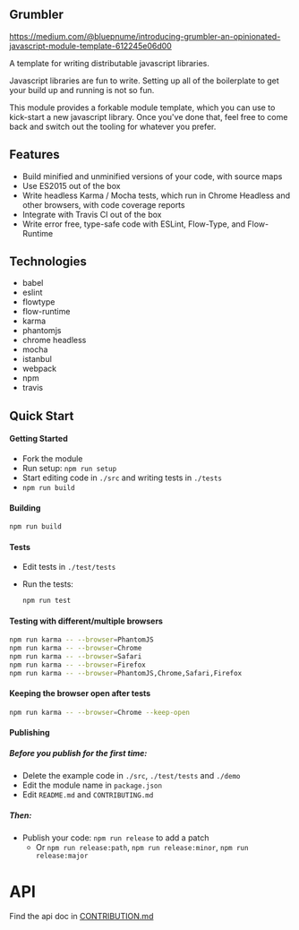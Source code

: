## Grumbler

<https://medium.com/@bluepnume/introducing-grumbler-an-opinionated-javascript-module-template-612245e06d00>

A template for writing distributable javascript libraries.

Javascript libraries are fun to write. Setting up all of the boilerplate to get your build up and running is not so fun.

This module provides a forkable module template, which you can use to kick-start a new javascript library. Once you've done that, feel free to come back and switch out the tooling for whatever you prefer.

## Features

-   Build minified and unminified versions of your code, with source maps
-   Use ES2015 out of the box
-   Write headless Karma / Mocha tests, which run in Chrome Headless and other browsers, with code coverage reports
-   Integrate with Travis CI out of the box
-   Write error free, type-safe code with ESLint, Flow-Type, and Flow-Runtime

## Technologies

-   babel
-   eslint
-   flowtype
-   flow-runtime
-   karma
-   phantomjs
-   chrome headless
-   mocha
-   istanbul
-   webpack
-   npm
-   travis

## Quick Start

#### Getting Started

-   Fork the module
-   Run setup: `npm run setup`
-   Start editing code in `./src` and writing tests in `./tests`
-   `npm run build`

#### Building

```bash
npm run build
```

#### Tests

-   Edit tests in `./test/tests`
-   Run the tests:

    ```bash
    npm run test
    ```

#### Testing with different/multiple browsers

```bash
npm run karma -- --browser=PhantomJS
npm run karma -- --browser=Chrome
npm run karma -- --browser=Safari
npm run karma -- --browser=Firefox
npm run karma -- --browser=PhantomJS,Chrome,Safari,Firefox
```

#### Keeping the browser open after tests

```bash
npm run karma -- --browser=Chrome --keep-open
```

#### Publishing

##### Before you publish for the first time:

-   Delete the example code in `./src`, `./test/tests` and `./demo`
-   Edit the module name in `package.json`
-   Edit `README.md` and `CONTRIBUTING.md`

##### Then:

-   Publish your code: `npm run release` to add a patch
    -   Or `npm run release:path`, `npm run release:minor`, `npm run release:major`

# API

<!-- Generated by documentation.js. Update this documentation by updating the source code. -->
Find the api doc in [CONTRIBUTION.md](CONTRIBUTION.md)
